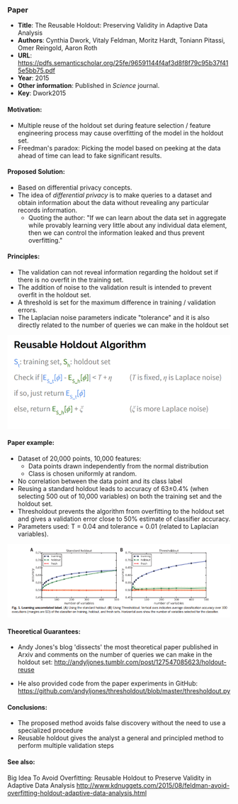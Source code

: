 
### Paper

+ **Title**: The Reusable Holdout: Preserving Validity in Adaptive Data Analysis
+ **Authors**: Cynthia Dwork, Vitaly Feldman, Moritz Hardt, Toniann Pitassi, Omer Reingold, Aaron Roth
+ **URL**: https://pdfs.semanticscholar.org/25fe/96591144f4af3d8f8f79c95b37f415e5bb75.pdf
+ **Year**: 2015
+ **Other information**: Published in *Science* journal.
+ **Key**: Dwork2015

#### Motivation:
+ Multiple reuse of the holdout set during feature selection / feature engineering process may cause overfitting of the model in the holdout set.
+ Freedman's paradox: Picking the model based on peeking at the data ahead of time can lead to fake significant results.

#### Proposed Solution:
+ Based on differential privacy concepts.
+ The idea of *differential privacy* is to make queries to a dataset and obtain information about the data without revealing any particular records information.
  + Quoting the author: "If we can learn about the data set in aggregate while provably learning very little about any individual data element, then we can control the information leaked and thus prevent overfitting." 

#### Principles:
+ The validation can not reveal information regarding the holdout set if there is no overfit in the training set.
+ The addition of noise to the validation result is intended to prevent overfit in the holdout set.
+ A threshold is set for the maximum difference in training / validation errors.
+ The Laplacian noise parameters indicate "tolerance" and it is also directly related to the number of queries we can make in the holdout set

![Algorithm](images/Dwork2015_reusable.png?raw=true "Reusable holdout algorithm")

#### Paper example:
+ Dataset of 20,000 points, 10,000 features: 
  + Data points drawn independently from the normal distribution
  + Class is chosen uniformly at random. 
+ No correlation between the data point and its class label 
+ Reusing a standard holdout leads to accuracy of 63±0.4% (when selecting 500 out of 10,000 variables) on both the training set and the holdout set.
+ Thresholdout prevents the algorithm from overfitting to the holdout set and gives a validation error close to 50% estimate of classifier accuracy. 
+ Parameters used: T = 0.04 and tolerance = 0.01 (related to Laplacian variables).

![Results](images/Dwork2015_results.png?raw=true "Results for random features and labels")

#### Theoretical Guarantees:

+ Andy Jones's blog 'dissects' the most theoretical paper published in Arxiv and comments on the number of queries we can make in the holdout set: http://andyljones.tumblr.com/post/127547085623/holdout-reuse

+ He also provided code from the paper experiments in GitHub: https://github.com/andyljones/thresholdout/blob/master/thresholdout.py

#### Conclusions:
+ The proposed method avoids false discovery without the need to use a specialized
procedure
+ Reusable holdout gives the analyst a general and principled method to perform
multiple validation steps

#### See also:
Big Idea To Avoid Overfitting: Reusable Holdout to Preserve Validity in Adaptive Data Analysis
http://www.kdnuggets.com/2015/08/feldman-avoid-overfitting-holdout-adaptive-data-analysis.html
